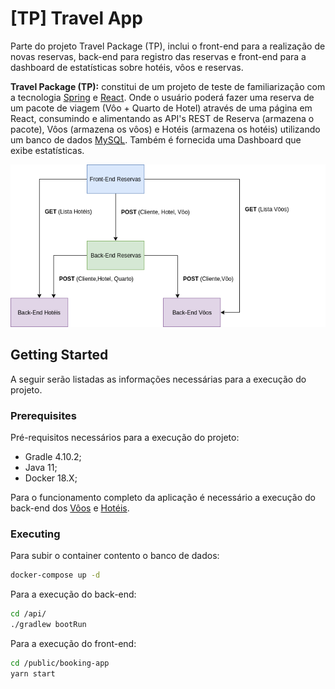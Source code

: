 # [TP] Travel App

Parte do projeto Travel Package (TP), inclui o front-end para a realização de novas reservas, back-end para registro das reservas e front-end para a dashboard de estatísticas sobre hotéis, vôos e reservas.

**Travel Package (TP):** constitui de um projeto de teste de familiarização com a tecnologia [Spring](https://spring.io/) e [React](https://reactjs.org/). Onde o usuário poderá fazer uma reserva de um pacote de viagem (Vôo + Quarto de Hotel) através de uma página em React, consumindo e alimentando as API's REST de Reserva (armazena o pacote), Vôos (armazena os vôos) e Hotéis (armazena os hotéis) utilizando um banco de dados [MySQL](https://www.mysql.com/). Também é fornecida uma Dashboard  que exibe estatísticas.



![diagram](./diagram.png)

## Getting Started

A seguir serão listadas as informações necessárias para a execução do projeto.

### Prerequisites

Pré-requisitos necessários para a execução do projeto:

- Gradle 4.10.2;
- Java 11;
- Docker 18.X;

Para o funcionamento completo da aplicação é necessário a execução do back-end dos [Vôos](https://github.com/Davidsksilva/Flight-Rest) e [Hotéis](https://github.com/Davidsksilva/Hotel-Rest).

### Executing

Para subir o container contento o banco de dados:

```bash
docker-compose up -d
```

Para a execução do back-end:

```bash
cd /api/
./gradlew bootRun
```

Para a execução do front-end:

```bash
cd /public/booking-app
yarn start
```

